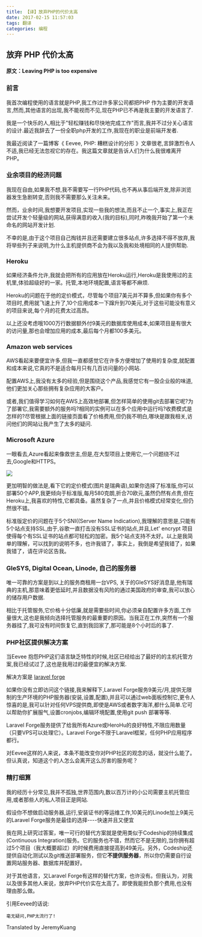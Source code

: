 ```yaml
---
title: 【译】放弃PHP的代价太高
date: 2017-02-15 11:57:03
tags: 翻译
categories: 编程
---
```

## 放弃 PHP 代价太高
#### 原文：Leaving PHP is too expensive

### 前言

我首次编程使用的语言就是PHP,我工作过许多家公司都把PHP 作为主要的开发语言,然而,其他语言的出现,我不能视而不见,现在PHP已不再是我主要的开发语言了.

我是一个快乐的人,相比于"轻松赚钱和尽快地完成工作"而言,我并不过分关心语言的设计.最近我辞去了一份全职php开发的工作,我现在的职业是前端开发者.

我最近阅读了一篇博客《 Eevee, PHP: 糟糕设计的分形 》文章很老,言辞激烈令人不适,我已经无法忽视它的存在。我这篇文章就是告诉人们为什么我很难离开PHP。

### 业余项目的经济问题

我现在自由,如果我不想,我不需要写一行PHP代码,也不再从事后端开发,除非浏览器发生急剧转变,否则我不需要那么关注未来。

然而，业余时间,我想要开发项目,实现一些我的想法,而且不止一个,事实上,我正在尝试开发个轻量级的网站,获得满意的收入(我的目标),同时,昨晚我开始了第一个未命名的网站开发计划.

不幸的是,由于这个项目自己掏钱并且还需要建立很多站点,许多选择不得不放弃,我将举些列子来说明,为什么主机提供商不会为我以及我和处境相同的人提供帮助.

### Heroku

如果经济条件允许,我就会把所有的应用放在Heroku运行,Heroku是我使用过的主机里,体验超级好的一家。托管,本地环境配置,语言等都不麻烦.

Heroku的问题在于他的定价模式，尽管每个项目7美元并不算多,但如果你有多个项目时,费用就飞速上升了,10个应用成本一下蹿升到70美元,对于这些可能没有意义的项目来说,每个月的花费太过高昂。

以上还没考虑哦1000万行数据额外付9美元的数据库使用成本,如果项目是有很大的访问量,那也会增加应用的成本,最后每个月都100多美元。

### Amazon web services
 AWS看起来要便宜许多,但我一直都感觉它在许多方便增加了使用的复杂度,就配置和成本来说,它真的不是适合每月只有几百访问量的小网站.

 配置AWS上,我没有太多的经验,但是围绕这个产品,我感觉它有一股企业般的味道,他们更加关心那些拥有复杂应用的大客户。

 或者,我们值得学习如何在AWS上高效地部署,但怎样简单的使用git去部署它呢?为了部署它,我需要额外的服务吗?相同的实例可以在多个应用中运行吗?收费模式是怎样的?尽管根据上面的链接页面看了价格费用,但仍我不明白,哪块是跟我相关,访问他们的网站让我产生了太多的疑问.

### Microsoft Azure

 一眼看去,Azure看起来像救世主,但是,在大型项目上使用它,一个问题绕不过去,Google和HTTPS。

 ![](http://static.oschina.net/uploads/img/201602/17155945_QFix.jpg)

  更加明智的做法是,看下它的定价模式(图片是瑞典语),如果你选择了标准版,你可以部署50个APP,我更倾向于标准版,每月580克朗,折合70欧元,虽然仍然有点贵,但在Heroku上,我喜欢的特性,它都具备。虽然复杂了一点,并且价格模式经常变化,但仍然很不错。

  标准版定价的问题在于5个SNI((Server Name Indication),我理解的意思是,只能有5个站点支持SSL,由于,谷歌一直打击没有SSL证书的站点,并且,Let' encrypt 项目使得每个有SSL证书的站点都可轻松的加密。我5个站点支持不太好。以上是我简单的理解，可以找到的说明不多，也许我错了，事实上，我倒是希望我错了，如果我错了，请在评论区告我。

### GleSYS, Digital Ocean, Linode, 自己的服务器

  唯一可靠的方案是到以上的服务商租用一台VPS, 关于的GleSYS好消息是,他有瑞典的主机,那意味着更低延时,并且数据没有风险的通过美国政府的审查,我可以放心的储存用户数据.

  相比于托管服务,它价格十分低廉,就是需要些时间,你必须亲自配置许多方面,工作量很大,这也是我倾向选择托管服务的最重要的原因。当我正在工作,突然有一个服务器挂了,我可没有时间恢复它,直到我回家了,那可能是8个小时后的事了.

### PHP社区提供解决方案

  当Eevee 抱怨PHP这们语言缺乏特性的时候,社区已经给出了最好的的主机托管方案,我已经试过了,这也是我用过的最便宜的解决方案.

  解决方案是 [laravel forge](https://forge.laravel.com/)

  如果你没有立即访问这个链接,我来解释下,Laravel Forge服务9美元/月,提供无限制的生产环境的PHP服务器(安装,设置,配置),并且可以通过web面板控制它,更令人惊喜的是,我可以针对任何VPS提供商,即使是AWS或者数字海洋,都什么简单.它可以帮助你扩展服气,设置cronjobs,编辑环境配置,使用git push 部署等等.

  Laravel Forge服务提供了给我所有Azure或HeroHu的良好特性,不限应用数量（只要VPS可以处理它）。Laravel Forge不限于Laravel框架，任何PHP应用程序都行。

对Eevee这样的人来说，本条不能改变你对PHP社区的观念的话，就没什么能了。但认真说，知道这个的人怎么会离开这么厉害的服务呢？

### 精打细算

我的经历十分常见,我并不孤独,世界范围内,数以百万计的小公司需要主机托管应用,或者那些人的私人项目正是网站.

假设你不想做启动服务器,运行,安装证书的等运维工作,10美元的Linode加上9美元的Laravel Forge服务是最佳的选择----快速并且又便宜


我在网上研究过答案，唯一可行的替代方案就是使用类似于Codeship的持续集成(Continuous Integration)服务。它的服务也不错，然而它不是无限的,当你拥有超过5个项目（我大概要超过）的时候费用直接提高到49美元。另外，Codeship还提供自动化测试以及git推送部署服务，但它**不提供服务器**，所以你仍需要自行设置网站服务器、数据库并配置好。

对于其他语言，又Laravel Forge有这样的替代方案，也许没有。但我认为，对我以及很多其他人来说，放弃PHP代价实在太高了。即使我能担负那个费用,也没有理由那么做。

引用Eevee的话说:

	毫无疑问,PHP太流行了!



Translated by JeremyKuang